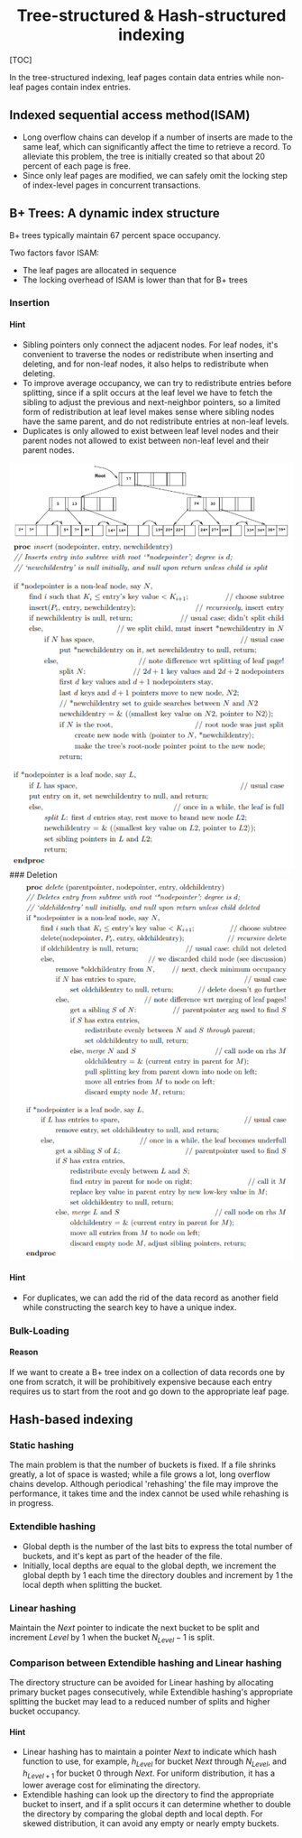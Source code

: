 # <center>Tree-structured & Hash-structured indexing</center>

[TOC]

In the tree-structured indexing, leaf pages contain data entries while non-leaf pages contain index entries.

## Indexed sequential access method(ISAM)

- Long overflow chains can develop if a number of inserts are made to the same leaf, which can significantly affect the time to retrieve a record. To alleviate this problem, the tree is initially created so that about 20 percent of each page is free.
- Since only leaf pages are modified, we can safely omit the locking step of index-level pages in concurrent transactions.

## B+ Trees: A dynamic index structure

B+ trees typically maintain 67 percent space occupancy.

Two factors favor ISAM:

- The leaf pages are allocated in sequence
- The locking overhead of ISAM is lower than that for B+ trees

### Insertion

#### Hint

- Sibling pointers only connect the adjacent nodes. For leaf nodes, it's convenient to traverse the nodes or redistribute when inserting and deleting, and for non-leaf nodes, it also helps to redistribute when deleting.
- To improve average occupancy, we can try to redistribute entries before splitting, since if a split occurs at the leaf level we have to fetch the sibling to adjust the previous and next-neighbor pointers, so a limited form of redistribution at leaf level makes sense where sibling nodes have the same parent, and do not redistribute entries at non-leaf levels.
- Duplicates is only allowed to exist between leaf level nodes and their parent nodes not allowed to exist between non-leaf level and their parent nodes.

<div>
    <img src="Pic/B+sibling.png">
</div>

<div align="center">
    <img src="Pic/B+insert.png">
</div>
### Deletion

<div align="center">
    <img src="Pic/B+delete.png">
</div>

#### Hint

- For duplicates, we can add the rid of the data record as another field while constructing the search key to have a unique index.

### Bulk-Loading

#### Reason

If we want to create a B+ tree index on a collection of data records one by one from scratch, it will be prohibitively expensive because each entry requires us to start from the root and go down to the appropriate leaf page.

## Hash-based indexing

### Static hashing

The main problem is that the number of buckets is fixed. If a file shrinks greatly, a lot of space is wasted; while a file grows a lot, long overflow chains develop. Although periodical 'rehashing' the file may improve the performance, it takes time and the index cannot be used while rehashing is in progress.

### Extendible hashing

- Global depth is the number of the last bits to express the total number of buckets, and it's kept as part of the header of the file.
- Initially, local depths are equal to the global depth, we increment the global depth by 1 each time the directory doubles and increment by 1 the local depth when splitting the bucket. 

### Linear hashing

Maintain the *Next* pointer to indicate the next bucket to be split and increment *Level* by 1 when the bucket $N_{Level} - 1$ is split.

### Comparison between Extendible hashing and Linear hashing

The directory structure can be avoided for Linear hashing by allocating primary bucket pages consecutively, while Extendible hashing's appropriate splitting the bucket may lead to a reduced number of splits and higher bucket occupancy.

#### Hint

- Linear hashing has to maintain a pointer *Next* to indicate which hash function to use, for example, $h_{Level}$ for bucket *Next* through *$N_{Level}$*,  and $h_{Level + 1}$ for bucket 0 through *Next*. For uniform distribution, it has a lower average cost for eliminating the directory.
- Extendible hashing can look up the directory to find the appropriate bucket to insert, and if a split occurs it can determine whether to double the directory by comparing the global depth and local depth. For skewed distribution, it can avoid any empty or nearly empty buckets.